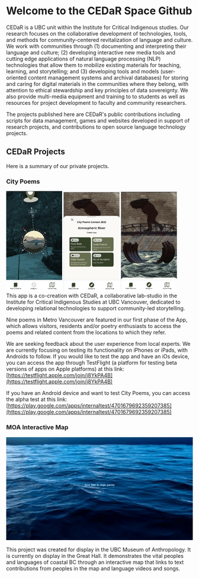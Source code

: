 # Welcome to the CEDaR Space Github

CEDaR is a UBC unit within the Institute for Critical Indigenous studies. Our research focuses on the collaborative development of technologies, tools, and methods  for community-centered revitalization of language and culture. We work with communities through (1) documenting and interpreting their language and culture; (2) developing interactive new media tools and cutting edge applications of natural language processing (NLP) technologies that allow them to mobilize existing materials for teaching, learning, and storytelling; and (3) developing tools and models (user-oriented content management systems and archival databases) for storing and caring for digital materials in the communities where they belong, with attention to ethical stewardship and key principles of data sovereignty.  We also provide multi-media equipment and training to to students as well as resources for project development to faculty and community researchers.

The projects published here are CEDaR's public contributions including scripts for data management, games and websites developed in support of research projects, and contributions to open source language technology projects.

## CEDaR Projects
Here is a summary of our private projects.

### City Poems
<div class="grid cards" markdown>
<img src="assets/city_poems_navigator.png" width="30%">
<img src="assets/city_poems_widgets.png" width="30%">
<img src="assets/city_poems_image.png" width="30%">
</div>
This app is a co-creation with CEDaR, a collaborative lab-studio in the Institute for Critical Indigenous Studies at UBC Vancouver, dedicated to developing relational technologies to support community-led storytelling. 

Nine  poems in Metro Vancouver are featured in our first phase of the App, which allows visitors, residents and/or poetry enthusiasts to access the poems and related content from the locations to which they refer.

We are seeking feedback about the user experience from local experts. We are currently focusing on testing its functionality on iPhones or iPads, with Androids to follow. If you would like to test the app and have an iOs device, you can access the app through TestFlight (a platform for testing beta versions of apps on Apple platforms) at this link: [https://testflight.apple.com/join/j8YkPA4B](https://testflight.apple.com/join/j8YkPA4B)

If you have an Android device and want to test City Poems, you can access the alpha test at this link: [https://play.google.com/apps/internaltest/4701679692359207385](https://play.google.com/apps/internaltest/4701679692359207385)

### MOA Interactive Map

<img src="assets/moa.3c6dc06b31372b6eda6a.webp"></img>

This project was created for display in the UBC Museum of Anthropology. It is currently on display in the Great Hall. It demonstrates the vital peoples and languages of coastal BC through an interactive map that links to text contributions from peoples in the map and language videos and songs.

